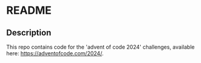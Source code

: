 # README

## Description

This repo contains code for the 'advent of code 2024' challenges, available here: https://adventofcode.com/2024/.
